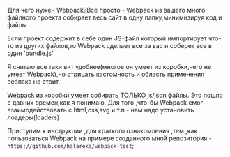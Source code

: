 Для чего нужен Webpack?Всё просто - Webpack из вашего много файлного проекта собирает весь сайт в одну папку,минимизируя код и файлы .

Если проект содержит в себе один JS-файл который импортирует что-то из других файлов,то Webpack сделает все за вас и соберет все в один 'bundle.js'

Я считаю все таки вит удобнее(многое он умеет из коробки,чего не умеет Webpack),но отрицать кастомность и область применения вебпака не стоит. 

Webpack из коробки умеет собирать ТОЛЬКО js/json файлы. Это пошло с давних времен,как я понимаю. Для того ,что-бы Webpack смог взаимодействовать с html,css,svg и т.п - нам надо установить лоадеры(loaders)

Приступим к инструкции ,для краткого ознакомления ,тем ,как пользоваться Webpack на примере созданного мной репозитория - `https://github.com/halareka/webpack-test`;






